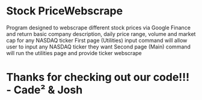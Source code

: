 # Stock PriceWebscrape
Program designed to webscrape different stock prices via Google Finance and return basic company description, daily price range, volume and market cap for any NASDAQ ticker
First page (Utilities) input command will allow user to input any NASDAQ ticker they want
Second page (Main) command will run the utilities page and provide ticker webscrape 
# Thanks for checking out our code!!! - Cade² & Josh
